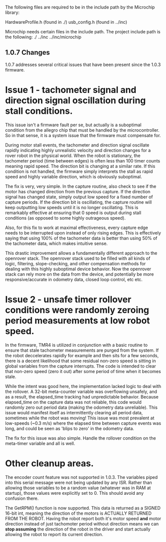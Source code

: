 The following files are required to be in the include path by the Microchip library:

HardwareProfile.h (found in ./)
usb_config.h (found in ../inc)

Microchip needs certain files in the include path. The project include path is the following:
./
../inc
../inc/microchip

## 1.0.7 Changes

1.0.7 addresses several critical issues that have been present since the 1.0.3 firmware.

# Issue 1 - tachometer signal and direction signal oscillation during stall conditions. 

This issue isn't a firmware fault per se, but actually is a suboptimal condition from the allegro
chip that must be handled by the microcontroller. So in that sense, it is a system issue that the firmware must compensate for.

During motor stall events, the tachometer and direction
signal oscillate rapidly indicating highly unrealistic velocity and direction changes for a rover robot
in the physical world. When the robot
is stationary, the tachometer period (time between edges) is often less than 100 timer counts meaning rapid 
speed. The direction bit is changing at a similar rate. If this condition is not handled, the firmware simply
interprets the stall as rapid speed and highly variable direction, which is obviously suboptimal.

The fix is very, very simple. In the capture routine, also check to see if the motor has changed direction from 
the previous capture. If the direction signal has changed state, simply output low speed for a fixed number of capture periods.
If the direction bit is oscillating, the capture routine will keep outputting low speeds until it is no longer oscillating.
This is remarkably effective at ensuring that 0 speed is output during stall conditions (as opposed to some highly
outrageous speed).

Also, for this fix to work at maximal effectiveness, every capture edge needs to be interrupted upon instead of only rising edges. This is effectively saying that using 100% of the tachometer data is better than using 50% of the tachometer data, which makes intuitive sense.

This drastic improvement allows a fundamentally different approach to the openrover stack. The openrover stack used to be filled with
all kinds of logic, filtering, slope-checking, and other compensation methods for dealing with this highly suboptimal
device behavior. Now the openrover stack can rely more on the data from the device, and potentially be more responsive/accurate 
in odometry data, closed loop control, etc etc.

# Issue 2 - unsafe timer rollover conditions were randomly zeroing period measurements at low robot speed.

In the firmware, TMR4 is utilized in conjunction with a basic routine to ensure that stale tachometer 
measurements are purged from the system. If the robot deccelerates rapidly for example and then sits for a few
seconds, there is a decent likelihood that some residual non-zero speed is sitting in global variables from
the capture interrupts. The code is intended to clear that non-zero speed (zero it out) after some period of time
when it becomes stale.

While the intent was good here, the implementation lacked logic to deal with the rollover. A 32-bit meta-counter
variable was overflowing unsafely, and as a result, the elapsed_time tracking had unpredictable behavior. Because elapsed_time
on the capture data was not reliable, this code would randomly zero out period data (making the odometry data unreliable).
This issue would
manifest itself as intermittently clearing all period data, sometimes while the robot was moving! This issue was most prevalent at low-speeds (~0.3 m/s) where the elapsed time between capture events was long, and could be seen as 'blips to 
zero' in the odometry data.

The fix for this issue was also simple. Handle the rollover condition on the meta-timer variable and all is well.

# Other cleanup areas.

The encoder count feature was not supported in 1.0.3. The variables piped into this serial message were not being updated by any ISR. Rather than allowing those variables to be a random value (whatever was in RAM at startup), those values were explicitly set to 0. This should avoid any confusion there.

The GetRPM() function is now supported. This data is returned as a SIGNED 16-bit int, meaning the direction of the motors is ACTUALLY RETURNED FROM THE ROBOT. Having the robot report both it's motor speed **and** motor direction instead of just tachomoter period without direction means we can **stop assuming** the direction of the robot in the driver and start actually allowing the robot to report its current direction.








